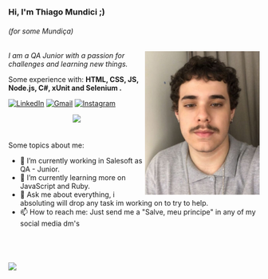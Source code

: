### Hi, I'm Thiago Mundici ;)
###### (for some Mundiça)
<img align='right' src="https://github.com/thiagomsantanna/thiagomsantanna/blob/main/v2_thiagot.jpg" width="230">
<p><em> I am a QA Junior with a passion for challenges and learning new things.</a>
 </em></p>
 
 <p align="left">
  Some experience with: <strong>HTML, CSS, JS, Node.js, C#, xUnit and Selenium . </strong>
</p>


[![LinkedIn](https://img.shields.io/badge/LinkedIn-0077B5?style=for-the-badge&logo=linkedin&logoColor=white)](https://www.linkedin.com/in/thiago-mundici/)
[![Gmail](https://img.shields.io/badge/Gmail-D14836?style=for-the-badge&logo=gmail&logoColor=white)](mailto:thiagomsantanna11n@gmail.com)
[![Instagram](https://img.shields.io/badge/Instagram-E4405F?style=for-the-badge&logo=instagram&logoColor=white)](https://www.instagram.com/thiagomsantanna/)

<div>
  <center
  <a href="https://github.com/thiagomsantanna"> <img height="180em" src="https://github-readme-stats.vercel.app/api?username=thiagomsantanna&show_icons=true&theme=gruvbox&include_all_commits=false&count_private=true"/>
  </center>
<div>
<!--
**thiagomsantanna/thiagomsantanna** is a ✨ _special_ ✨ repository because its `README.md` (this file) appears on your GitHub profile.
- 👯 I’m looking to collaborate on ...
- 🤔 I’m looking for help with ...
- 😄 Pronouns: He\him Ele\dele
- ⚡ Fun fact: ...
-->
<br>
<br>
Some topics about me:

- 🔭 I’m currently working in Salesoft as QA - Junior.
- 🌱 I’m currently learning more on JavaScript and Ruby.
- 💬 Ask me about everything, i absoluting will drop any task im working on to try to help.
- 📫 How to reach me: Just send me a "Salve, meu principe" in any of my social media dm's

 <br>
 
#

 ![](https://komarev.com/ghpvc/?username=thiagomsantanna&color=fcba03&style=flat)


